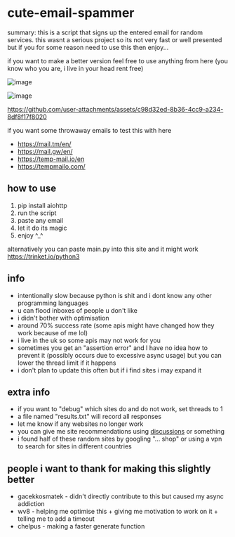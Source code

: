 # cute-email-spammer

summary: this is a script that signs up the entered email for random services. this wasnt a serious project so its not very fast or well presented but if you for some reason need to use this then enjoy...

if you want to make a better version feel free to use anything from here (you know who you are, i live in your head rent free)

![image](https://github.com/user-attachments/assets/df0e2d68-5838-4937-9469-d5cc9c490e06)

![image](https://github.com/user-attachments/assets/6e21cb55-8133-45c6-b3c6-60e3356d6a6d)

https://github.com/user-attachments/assets/c98d32ed-8b36-4cc9-a234-8df8f17f8020

if you want some throwaway emails to test this with here
- https://mail.tm/en/
- https://mail.gw/en/
- https://temp-mail.io/en
- https://tempmailo.com/

## how to use
1. pip install aiohttp
2. run the script
3. paste any email
4. let it do its magic
5. enjoy ^_^

alternatively you can paste main.py into this site and it might work https://trinket.io/python3

## info
- intentionally slow because python is shit and i dont know any other programming languages
- u can flood inboxes of people u don't like
- i didn't bother with optimisation
- around 70% success rate (some apis might have changed how they work because of me lol)
- i live in the uk so some apis may not work for you
- sometimes you get an "assertion error" and I have no idea how to prevent it (possibly occurs due to excessive async usage) but you can lower the thread limit if it happens
- i don't plan to update this often but if i find sites i may expand it

## extra info
- if you want to "debug" which sites do and do not work, set threads to 1
- a file named "results.txt" will record all responses
- let me know if any websites no longer work
- you can give me site recommendations using [discussions](https://github.com/Inkthirsty/cute-email-spammer/discussions) or something
- i found half of these random sites by googling "... shop" or using a vpn to search for sites in different countries

## people i want to thank for making this slightly better
- gacekkosmatek - didn't directly contribute to this but caused my async addiction
- wv8 - helping me optimise this + giving me motivation to work on it + telling me to add a timeout
- chelpus - making a faster generate function

